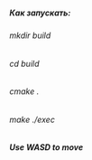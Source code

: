##### Как запускать:

###### mkdir build 

###### cd build 

###### cmake . 

###### make ./exec


##### Use WASD to move


